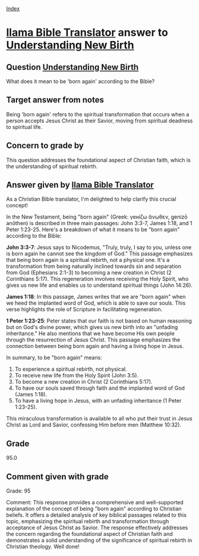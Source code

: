 
[Index](../../index.md)
# [llama Bible Translator](../../answering_models/llama_Bible_Translator.md) answer to [Understanding New Birth](../../questions/Understanding_New_Birth.md)

## Question [Understanding New Birth](../../questions/Understanding_New_Birth.md)
What does it mean to be 'born again' according to the Bible?

## Target answer from notes
Being 'born again' refers to the spiritual transformation that occurs when a person accepts Jesus Christ as their Savior, moving from spiritual deadness to spiritual life.

## Concern to grade by
This question addresses the foundational aspect of Christian faith, which is the understanding of spiritual rebirth.

## Answer given by [llama Bible Translator](../../answering_models/llama_Bible_Translator.md)
As a Christian Bible translator, I'm delighted to help clarify this crucial concept!

In the New Testament, being "born again" (Greek: γеніζω ἄνωθεν, genizō anōthen) is described in three main passages: John 3:3-7, James 1:18, and 1 Peter 1:23-25. Here's a breakdown of what it means to be "born again" according to the Bible:

**John 3:3-7**: Jesus says to Nicodemus, "Truly, truly, I say to you, unless one is born again he cannot see the kingdom of God." This passage emphasizes that being born again is a spiritual rebirth, not a physical one. It's a transformation from being naturally inclined towards sin and separation from God (Ephesians 2:1-3) to becoming a new creation in Christ (2 Corinthians 5:17). This regeneration involves receiving the Holy Spirit, who gives us new life and enables us to understand spiritual things (John 14:26).

**James 1:18**: In this passage, James writes that we are "born again" when we heed the implanted word of God, which is able to save our souls. This verse highlights the role of Scripture in facilitating regeneration.

**1 Peter 1:23-25**: Peter states that our faith is not based on human reasoning but on God's divine power, which gives us new birth into an "unfading inheritance." He also mentions that we have become His own people through the resurrection of Jesus Christ. This passage emphasizes the connection between being born again and having a living hope in Jesus.

In summary, to be "born again" means:

1. To experience a spiritual rebirth, not physical.
2. To receive new life from the Holy Spirit (John 3:5).
3. To become a new creation in Christ (2 Corinthians 5:17).
4. To have our souls saved through faith and the implanted word of God (James 1:18).
5. To have a living hope in Jesus, with an unfading inheritance (1 Peter 1:23-25).

This miraculous transformation is available to all who put their trust in Jesus Christ as Lord and Savior, confessing Him before men (Matthew 10:32).

## Grade
95.0

## Comment given with grade
Grade: 95

Comment: This response provides a comprehensive and well-supported explanation of the concept of being "born again" according to Christian beliefs. It offers a detailed analysis of key biblical passages related to this topic, emphasizing the spiritual rebirth and transformation through acceptance of Jesus Christ as Savior. The response effectively addresses the concern regarding the foundational aspect of Christian faith and demonstrates a solid understanding of the significance of spiritual rebirth in Christian theology. Well done!
